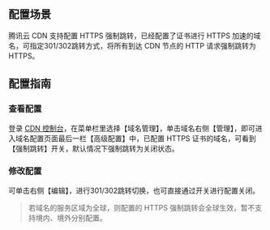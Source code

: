 ## 配置场景
腾讯云 CDN 支持配置 HTTPS 强制跳转，已经配置了证书进行 HTTPS 加速的域名，可指定301/302跳转方式，将所有到达 CDN 节点的 HTTP 请求强制跳转为 HTTPS。
## 配置指南
### 查看配置
登录 [CDN 控制台](https://console.cloud.tencent.com/cdn)，在菜单栏里选择【域名管理】，单击域名右侧【管理】，即可进入域名配置页面最后一栏【高级配置】中，已配置 HTTPS 证书的域名，可看到【强制跳转】开关，默认情况下强制跳转为关闭状态。

### 修改配置
可单击右侧【编辑】，进行301/302跳转切换，也可直接通过开关进行配置关闭。


>若域名的服务区域为全球，则配置的 HTTPS 强制跳转会全球生效，暂不支持境内、境外分别配置。
